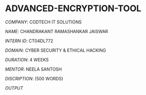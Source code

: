 # ADVANCED-ENCRYPTION-TOOL  


*COMPANY*: CODTECH IT SOLUTIONS

*NAME*: CHANDRAKANT RAMASHANKAR JAISWAR 

*INTERN ID*: CT04DL772

*DOMAIN*: CYBER SECURITY & ETHICAL HACKING

*DURATION*: 4 WEEKS

*MENTOR*: NEELA SANTOSH

*DISCRIPTION*:  (500 WORDS)

*OUTPUT*
